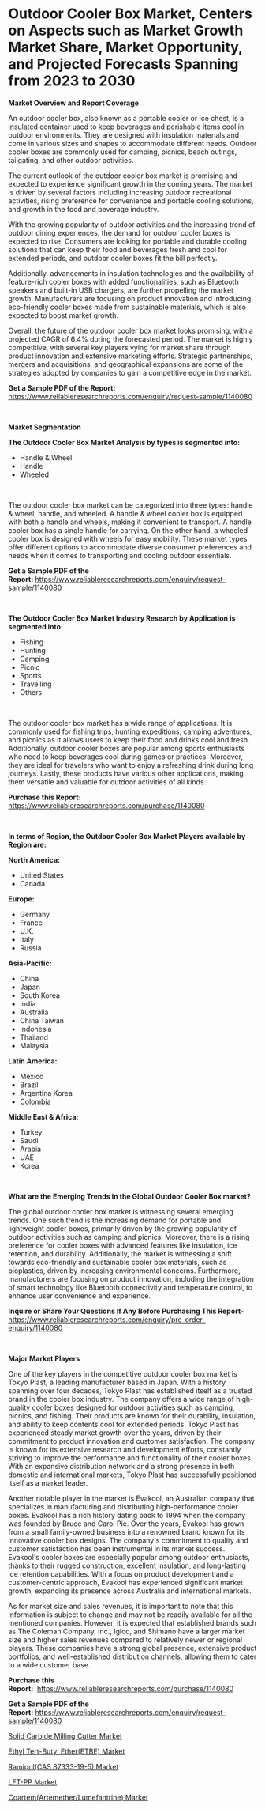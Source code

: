 <p><h1>Outdoor Cooler Box Market, Centers on Aspects such as Market Growth Market Share, Market Opportunity, and Projected Forecasts Spanning from 2023 to 2030</h1></p><p><strong>Market Overview and Report Coverage</strong></p>
<p><p>An outdoor cooler box, also known as a portable cooler or ice chest, is a insulated container used to keep beverages and perishable items cool in outdoor environments. They are designed with insulation materials and come in various sizes and shapes to accommodate different needs. Outdoor cooler boxes are commonly used for camping, picnics, beach outings, tailgating, and other outdoor activities.</p><p>The current outlook of the outdoor cooler box market is promising and expected to experience significant growth in the coming years. The market is driven by several factors including increasing outdoor recreational activities, rising preference for convenience and portable cooling solutions, and growth in the food and beverage industry.</p><p>With the growing popularity of outdoor activities and the increasing trend of outdoor dining experiences, the demand for outdoor cooler boxes is expected to rise. Consumers are looking for portable and durable cooling solutions that can keep their food and beverages fresh and cool for extended periods, and outdoor cooler boxes fit the bill perfectly.</p><p>Additionally, advancements in insulation technologies and the availability of feature-rich cooler boxes with added functionalities, such as Bluetooth speakers and built-in USB chargers, are further propelling the market growth. Manufacturers are focusing on product innovation and introducing eco-friendly cooler boxes made from sustainable materials, which is also expected to boost market growth.</p><p>Overall, the future of the outdoor cooler box market looks promising, with a projected CAGR of 6.4% during the forecasted period. The market is highly competitive, with several key players vying for market share through product innovation and extensive marketing efforts. Strategic partnerships, mergers and acquisitions, and geographical expansions are some of the strategies adopted by companies to gain a competitive edge in the market.</p></p>
<p><strong>Get a Sample PDF of the Report:</strong> <a href="https://www.reliableresearchreports.com/enquiry/request-sample/1140080">https://www.reliableresearchreports.com/enquiry/request-sample/1140080</a></p>
<p>&nbsp;</p>
<p><strong>Market Segmentation</strong></p>
<p><strong>The Outdoor Cooler Box Market Analysis by types is segmented into:</strong></p>
<p><ul><li>Handle & Wheel</li><li>Handle</li><li>Wheeled</li></ul></p>
<p>&nbsp;</p>
<p><p>The outdoor cooler box market can be categorized into three types: handle & wheel, handle, and wheeled. A handle & wheel cooler box is equipped with both a handle and wheels, making it convenient to transport. A handle cooler box has a single handle for carrying. On the other hand, a wheeled cooler box is designed with wheels for easy mobility. These market types offer different options to accommodate diverse consumer preferences and needs when it comes to transporting and cooling outdoor essentials.</p></p>
<p><strong>Get a Sample PDF of the Report:</strong>&nbsp;<a href="https://www.reliableresearchreports.com/enquiry/request-sample/1140080">https://www.reliableresearchreports.com/enquiry/request-sample/1140080</a></p>
<p>&nbsp;</p>
<p><strong>The Outdoor Cooler Box Market Industry Research by Application is segmented into:</strong></p>
<p><ul><li>Fishing</li><li>Hunting</li><li>Camping</li><li>Picnic</li><li>Sports</li><li>Travelling</li><li>Others</li></ul></p>
<p>&nbsp;</p>
<p><p>The outdoor cooler box market has a wide range of applications. It is commonly used for fishing trips, hunting expeditions, camping adventures, and picnics as it allows users to keep their food and drinks cool and fresh. Additionally, outdoor cooler boxes are popular among sports enthusiasts who need to keep beverages cool during games or practices. Moreover, they are ideal for travelers who want to enjoy a refreshing drink during long journeys. Lastly, these products have various other applications, making them versatile and valuable for outdoor activities of all kinds.</p></p>
<p><strong>Purchase this Report:</strong>&nbsp; <a href="https://www.reliableresearchreports.com/purchase/1140080">https://www.reliableresearchreports.com/purchase/1140080</a></p>
<p>&nbsp;</p>
<p><strong>In terms of Region, the Outdoor Cooler Box Market Players available by Region are:</strong></p>
<p>
    <p> <strong> North America: </strong>
        <ul>
            <li>United States</li>
            <li>Canada</li>
        </ul>
        </p> 
    <p> <strong> Europe: </strong>
        <ul>
            <li>Germany</li>
            <li>France</li>
            <li>U.K.</li>
            <li>Italy</li>
            <li>Russia</li>
        </ul>
        </p> 
    <p> <strong> Asia-Pacific: </strong>
        <ul>
            <li>China</li>
            <li>Japan</li>
            <li>South Korea</li>
            <li>India</li>
            <li>Australia</li>
            <li>China Taiwan</li>
            <li>Indonesia</li>
            <li>Thailand</li>
            <li>Malaysia</li>
        </ul>
        </p> 
    <p> <strong> Latin America: </strong>
        <ul>
            <li>Mexico</li>
            <li>Brazil</li>
            <li>Argentina Korea</li>
            <li>Colombia</li>
        </ul>
        </p> 
    <p> <strong> Middle East & Africa: </strong>
        <ul>
            <li>Turkey</li>
            <li>Saudi</li>
            <li>Arabia</li>
            <li>UAE</li>
            <li>Korea</li>
        </ul>
    </p>
    </p>
<p>&nbsp;</p>
<p><strong>What are the Emerging Trends in the Global Outdoor Cooler Box market?</strong></p>
<p><p>The global outdoor cooler box market is witnessing several emerging trends. One such trend is the increasing demand for portable and lightweight cooler boxes, primarily driven by the growing popularity of outdoor activities such as camping and picnics. Moreover, there is a rising preference for cooler boxes with advanced features like insulation, ice retention, and durability. Additionally, the market is witnessing a shift towards eco-friendly and sustainable cooler box materials, such as bioplastics, driven by increasing environmental concerns. Furthermore, manufacturers are focusing on product innovation, including the integration of smart technology like Bluetooth connectivity and temperature control, to enhance user convenience and experience.</p></p>
<p><strong>Inquire or Share Your Questions If Any Before Purchasing This Report</strong>- <a href="https://www.reliableresearchreports.com/enquiry/pre-order-enquiry/1140080">https://www.reliableresearchreports.com/enquiry/pre-order-enquiry/1140080</a></p>
<p>&nbsp;</p>
<p><strong>Major Market Players</strong></p>
<p><p>One of the key players in the competitive outdoor cooler box market is Tokyo Plast, a leading manufacturer based in Japan. With a history spanning over four decades, Tokyo Plast has established itself as a trusted brand in the cooler box industry. The company offers a wide range of high-quality cooler boxes designed for outdoor activities such as camping, picnics, and fishing. Their products are known for their durability, insulation, and ability to keep contents cool for extended periods. Tokyo Plast has experienced steady market growth over the years, driven by their commitment to product innovation and customer satisfaction. The company is known for its extensive research and development efforts, constantly striving to improve the performance and functionality of their cooler boxes. With an expansive distribution network and a strong presence in both domestic and international markets, Tokyo Plast has successfully positioned itself as a market leader.</p><p>Another notable player in the market is Evakool, an Australian company that specializes in manufacturing and distributing high-performance cooler boxes. Evakool has a rich history dating back to 1994 when the company was founded by Bruce and Carol Pie. Over the years, Evakool has grown from a small family-owned business into a renowned brand known for its innovative cooler box designs. The company's commitment to quality and customer satisfaction has been instrumental in its market success. Evakool's cooler boxes are especially popular among outdoor enthusiasts, thanks to their rugged construction, excellent insulation, and long-lasting ice retention capabilities. With a focus on product development and a customer-centric approach, Evakool has experienced significant market growth, expanding its presence across Australia and international markets.</p><p>As for market size and sales revenues, it is important to note that this information is subject to change and may not be readily available for all the mentioned companies. However, it is expected that established brands such as The Coleman Company, Inc., Igloo, and Shimano have a larger market size and higher sales revenues compared to relatively newer or regional players. These companies have a strong global presence, extensive product portfolios, and well-established distribution channels, allowing them to cater to a wide customer base.</p></p>
<p><strong>Purchase this Report:</strong>&nbsp;&nbsp;<a href="https://www.reliableresearchreports.com/purchase/1140080">https://www.reliableresearchreports.com/purchase/1140080</a></p>
<p></p>
<p><strong>Get a Sample PDF of the Report:</strong>&nbsp;<a href="https://www.reliableresearchreports.com/enquiry/request-sample/1140080">https://www.reliableresearchreports.com/enquiry/request-sample/1140080</a></p>
<p><p><a href="https://medium.com/@reportmines/solid-carbide-milling-cutter-market-the-key-to-successful-business-strategy-forecast-till-2030-b186c2fa2a52">Solid Carbide Milling Cutter Market</a></p><p><a href="https://www.linkedin.com/pulse/ethyl-tert-butyl-etheretbe-market-share-amp-new-trends-analysis/">Ethyl Tert-Butyl Ether(ETBE) Market</a></p><p><a href="https://www.linkedin.com/pulse/ramiprilcas-87333-19-5-market-size-share-amp/">Ramipril(CAS 87333-19-5) Market</a></p><p><a href="https://medium.com/@viksingh034/lft-pp-market-report-reveals-the-latest-trends-and-growth-opportunities-of-this-market-8c3ddf02bd98">LFT-PP Market</a></p><p><a href="https://www.linkedin.com/pulse/coartemartemetherlumefantrine-market-insights-players/">Coartem(Artemether/Lumefantrine) Market</a></p></p>